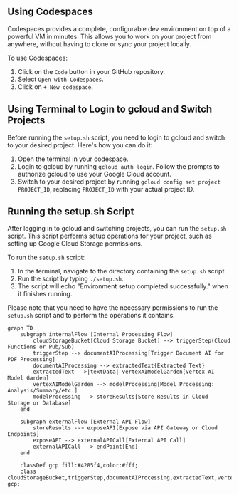 ## Using Codespaces

Codespaces provides a complete, configurable dev environment on top of a powerful VM in minutes. This allows you to work on your project from anywhere, without having to clone or sync your project locally.

To use Codespaces:

1. Click on the `Code` button in your GitHub repository.
2. Select `Open with Codespaces`.
3. Click on `+ New codespace`.

## Using Terminal to Login to gcloud and Switch Projects

Before running the `setup.sh` script, you need to login to gcloud and switch to your desired project. Here's how you can do it:

1. Open the terminal in your codespace.
2. Login to gcloud by running `gcloud auth login`. Follow the prompts to authorize gcloud to use your Google Cloud account.
3. Switch to your desired project by running `gcloud config set project PROJECT_ID`, replacing `PROJECT_ID` with your actual project ID.

## Running the setup.sh Script

After logging in to gcloud and switching projects, you can run the `setup.sh` script. This script performs setup operations for your project, such as setting up Google Cloud Storage permissions.

To run the `setup.sh` script:

1. In the terminal, navigate to the directory containing the `setup.sh` script.
2. Run the script by typing `./setup.sh`.
3. The script will echo "Environment setup completed successfully." when it finishes running.

Please note that you need to have the necessary permissions to run the `setup.sh` script and to perform the operations it contains.

```mermaid
graph TD
    subgraph internalFlow [Internal Processing Flow]
        cloudStorageBucket[Cloud Storage Bucket] --> triggerStep(Cloud Functions or Pub/Sub)
        triggerStep --> documentAIProcessing[Trigger Document AI for PDF Processing]
        documentAIProcessing --> extractedText{Extracted Text}
        extractedText -->|textData| vertexAIModelGarden[Vertex AI Model Garden]
        vertexAIModelGarden --> modelProcessing[Model Processing: Analysis/Summary/etc.]
        modelProcessing --> storeResults[Store Results in Cloud Storage or Database]
    end

    subgraph externalFlow [External API Flow]
        storeResults --> exposeAPI[Expose via API Gateway or Cloud Endpoints]
        exposeAPI --> externalAPICall[External API Call]
        externalAPICall --> endPoint[End]
    end

    classDef gcp fill:#4285f4,color:#fff;
    class cloudStorageBucket,triggerStep,documentAIProcessing,extractedText,vertexAIModelGarden,modelProcessing,storeResults,exposeAPI gcp;
```
